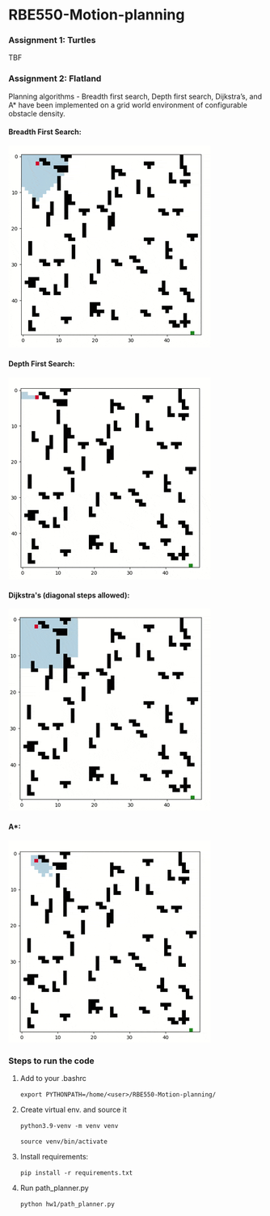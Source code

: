 # RBE550-Motion-planning

### Assignment 1: Turtles
TBF

### Assignment 2: Flatland

Planning algorithms - Breadth first search, Depth first search, Dijkstra’s, and
A* have been implemented on a grid world environment of configurable obstacle
density.

#### Breadth First Search:
![Breadth First Search](/hw1/media/bfs.gif)

#### Depth First Search:
![Depth First Search](/hw1/media/dfs.gif)

#### Dijkstra's (diagonal steps allowed):
![Dijkstra's](/hw1/media/dijkstras.gif)

#### A*:
![A*](/hw1/media/a-star.gif)

### Steps to run the code

1. Add to your .bashrc

   `export PYTHONPATH=/home/<user>/RBE550-Motion-planning/`


2. Create virtual env. and source it

   `python3.9-venv -m venv venv`

   `source venv/bin/activate`


2. Install requirements:

   `pip install -r requirements.txt`


4. Run path_planner.py

   `python hw1/path_planner.py`
